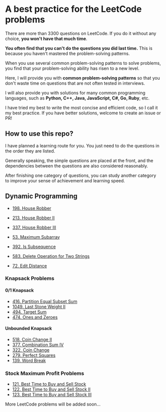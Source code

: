 # A best practice for the LeetCode problems
There are more than 3300 questions on LeetCode. If you do it without any choice, **you won't have that much time**.

**You often find that you can't do the questions you did last time.** This is because you haven't mastered the problem-solving patterns.

When you use several common problem-solving patterns to solve problems, you find that your problem-solving ability has risen to a new level.

Here, I will provide you with **common problem-solving patterns** so that you don't waste time on questions that are not often tested in interviews.

I will also provide you with solutions for many common programming languages, such as **Python, C++, Java, JavaScript, C#, Go, Ruby**, etc.

I have tried my best to write the most concise and efficient code, so I call it my best practice. If you have better solutions, welcome to create an issue or PR!

## How to use this repo?
I have planned a learning route for you. You just need to do the questions in the order they are listed.

Generally speaking, the simple questions are placed at the front, and the dependencies between the questions are also considered reasonably.

After finishing one category of questions, you can study another category to improve your sense of achievement and learning speed.

## Dynamic Programming
- [198. House Robber](problems/0198-house-robber.md)
- [213. House Robber II](problems/0213-house-robber-ii.md)
- [337. House Robber III](problems/0337-house-robber-iii.md)

- [53. Maximum Subarray](problems/0053-maximum-subarray.md)
- [392. Is Subsequence](problems/0392-is-subsequence.md)
- [583. Delete Operation for Two Strings](problems/0583-delete-operation-for-two-strings.md)
- [72. Edit Distance](problems/0072-edit-distance.md)

### Knapsack Problems
#### 0/1 Knapsack
- [416. Partition Equal Subset Sum](problems/0416-partition-equal-subset-sum.md)
- [1049. Last Stone Weight II](problems/1049-last-stone-weight-ii.md)
- [494. Target Sum](problems/0494-target-sum.md)
- [474. Ones and Zeroes](problems/0474-ones-and-zeroes.md)

#### Unbounded Knapsack
- [518. Coin Change II](problems/0518-coin-change-ii.md)
- [377. Combination Sum IV](problems/0377-combination-sum-iv.md)
- [322. Coin Change](problems/0322-coin-change.md)
- [279. Perfect Squares](problems/0279-perfect-squares.md)
- [139. Word Break](problems/0139-word-break.md)

### Stock Maximum Profit Problems
- [121. Best Time to Buy and Sell Stock](problems/0121-best-time-to-buy-and-sell-stock.md)
- [122. Best Time to Buy and Sell Stock II](problems/0122-best-time-to-buy-and-sell-stock-ii.md)
- [123. Best Time to Buy and Sell Stock III](problems/0123-best-time-to-buy-and-sell-stock-iii.md)


More LeetCode problems will be added soon...
